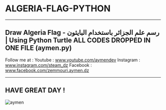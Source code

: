 # ALGERIA-FLAG-PYTHON
----------------------------------------
Draw Algeria Flag - رسم علم الجزائر باستخدام البايثون | Using Python Turtle
ALL CODES DROPPED IN ONE FILE (aymen.py)
---------------------------------------

Follow me at :
Youtube : www.youtube.com/aymendev
Instagram : www.instagram.com/steam_dz
Facebook : www.facebook.com/zemmouri.aymen.dz

----------------------------------------
HAVE GREAT DAY !
----------------------------------------
![aymen](https://user-images.githubusercontent.com/68467119/135774221-49d5e229-7f2e-4164-9bde-1c83e35a05bc.jpg)
